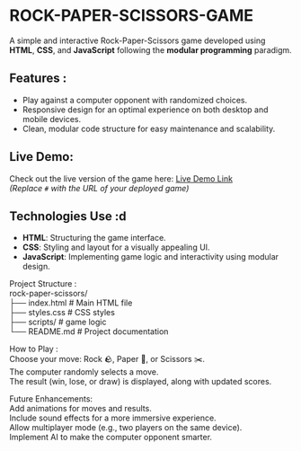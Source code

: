 # ROCK-PAPER-SCISSORS-GAME

A simple and interactive Rock-Paper-Scissors game developed using **HTML**, **CSS**, and **JavaScript** following the **modular programming** paradigm.

## Features :<br>

- Play against a computer opponent with randomized choices.<br>
- Responsive design for an optimal experience on both desktop and mobile devices.<br>
- Clean, modular code structure for easy maintenance and scalability.<br>


## Live Demo:

Check out the live version of the game here: [Live Demo Link](#)  
*(Replace `#` with the URL of your deployed game)*

## Technologies Use :d<br>

- **HTML**: Structuring the game interface.<br>
- **CSS**: Styling and layout for a visually appealing UI.<br>
- **JavaScript**: Implementing game logic and interactivity using modular design.<br>

Project Structure :<br>
rock-paper-scissors/<br>
├── index.html          # Main HTML file<br>
├── styles.css          # CSS styles<br>
├── scripts/            # game logic<br>
└── README.md           # Project documentation

How to Play :<br>
Choose your move: Rock 🪨, Paper 📄, or Scissors ✂️.<br>
The computer randomly selects a move.<br>
The result (win, lose, or draw) is displayed, along with updated scores.<br>

Future Enhancements: <br>
Add animations for moves and results.<br>
Include sound effects for a more immersive experience.<br>
Allow multiplayer mode (e.g., two players on the same device).<br>
Implement AI to make the computer opponent smarter.<br>
